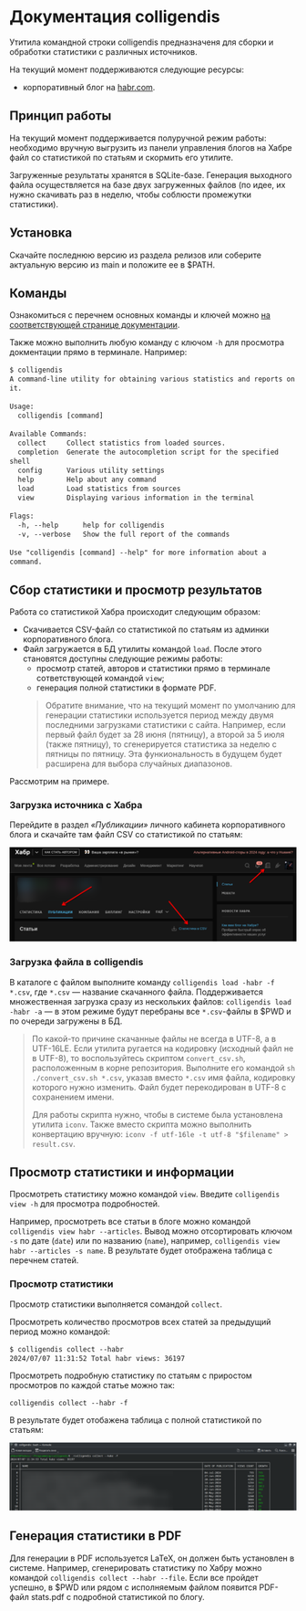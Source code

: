 # Документация colligendis

Утитила командной строки colligendis предназначеня для сборки и обработки статистики с различных источников.

На текущий момент поддерживаются следующие ресурсы:
- корпоративный блог на [habr.com](https://habr.com).

## Принцип работы

На текущий момент поддерживается полуручной режим работы: необходимо вручную выгрузить из панели управления блогов на Хабре файл со статистикой по статьям и скормить его утилите.

Загруженные результаты хранятся в SQLite-базе. Генерация выходного файла осуществляется на базе двух загруженных файлов (по идее, их нужно скачивать раз в неделю, чтобы соблюсти промежутки статистики).

## Установка

Скачайте последнюю версию из раздела релизов или соберите актуальную версию из main и положите ее в $PATH.

## Команды

Ознакомиться с перечнем основных команды и ключей можно [на соответствующей странице документации](./commands.md).

Также можно выполнить любую команду с ключом `-h` для просмотра докментации прямо в терминале. Например:
```shell
$ colligendis 
A command-line utility for obtaining various statistics and reports on it.

Usage:
  colligendis [command]

Available Commands:
  collect     Сollect statistics from loaded sources.
  completion  Generate the autocompletion script for the specified shell
  config      Various utility settings
  help        Help about any command
  load        Load statistics from sources
  view        Displaying various information in the terminal

Flags:
  -h, --help      help for colligendis
  -v, --verbose   Show the full report of the commands

Use "colligendis [command] --help" for more information about a command.
```

## Сбор статистики и просмотр результатов

Работа со статистикой Хабра происходит следующим образом:

* Скачивается CSV-файл со статистикой по статьям из админки корпоративного блога.
* Файл загружается в БД утилиты командой `load`. После этого становятся доступны следующие режимы работы:
  * просмотр статей, авторов и статистики прямо в терминале сответствующей командой `view`;
  * генерация полной статистики в формате PDF.
  > Обратите внимание, что на текущий момент по умолчанию для генерации статистики используется период между двумя последними загрузками статистики с сайта. Например, если первый файл будет за 28 июня (пятницу), а второй за 5 июля (также пятницу), то сгенерируется статистика за неделю с пятницы по пятницу. Эта функиональность в будущем будет расширена для выбора случайных диапазонов.

Рассмотрим на примере.

### Загрузка источника с Хабра

Перейдите в раздел _«Публикации»_ личного кабинета корпоративного блога и скачайте там файл CSV со статистикой по статьям:
<p align="center">
  <img src="../images/habr_get_stats.png">
</p>

### Загрузка файла в colligendis

В каталоге с файлом выполните команду `colligendis load -habr -f *.csv`, где `*.csv` — название скачанного файла. Поддерживается множественная загрузка сразу из нескольких файлов: `colligendis load -habr -a` — в этом режиме будут перебраны все `*.csv`-файлы в $PWD и по очереди загружены в БД.

> По какой-то причине скачанные файлы не всегда в UTF-8, а в UTF-16LE. Если утилита ругается на кодировку (исходный файл не в UTF-8), то воспользуйтесь скриптом `convert_csv.sh`, расположенным в корне репозитория. Выполните его командой `sh ./convert_csv.sh *.csv`, указав вместо `*.csv` имя файла, кодировку которого нужно изменить. Файл будет перекодирован в UTF-8 с сохранением имени.
>
> Для работы скрипта нужно, чтобы в системе была установлена утилита `iconv`. Также вместо скрипта можно выполнить конвертацию вручную: `iconv -f utf-16le -t utf-8 "$filename" > result.csv`.

## Просмотр статистики и информации

Просмотреть статистику можно командой `view`. Введите `colligendis view -h` для просмотра подробностей.

Например, просмотреть все статьи в блоге можно командой `colligendis view habr --articles`. Вывод можно отсортировать ключом `-s` по дате (`date`) или по названию (`name`), например, `colligendis view habr --articles -s name`.  В результате будет отображена таблица с перечнем статей.

### Просмотр статистики

Просмотр статистики выполняется сомандой `collect`.

Просмотреть количество просмотров всех статей за предыдущий период можно командой:
```shell
$ colligendis collect --habr
2024/07/07 11:31:52 Total habr views: 36197
```

Просмотреть подробную статистику по статьям с приростом просмотров по каждой статье можно так:
```shell
colligendis collect --habr -f
```
В результате будет отобажена таблица с полной статистикой по статьям:

<p align="center">
  <img src="../images/habr-all-stats.png">
</p>

## Генерация статистики в PDF

Для генерации в PDF используется LaTeX, он должен быть установлен в системе. Например, сгенерировать статистику по Хабру можно командой `colligendis collect --habr --file`. Если все пройдет успешно, в $PWD или рядом с исполняемым файлом появится PDF-файл stats.pdf с подробной статистикой по блогу.

